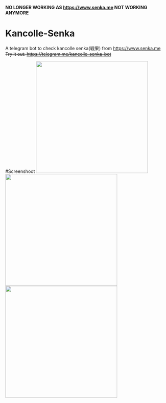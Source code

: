 **NO LONGER WORKING AS https://www.senka.me NOT WORKING ANYMORE**

# Kancolle-Senka
A telegram bot to check kancolle senka(戦果) from https://www.senka.me<br />
~~Try it out: https://telegram.me/kancolle_senka_bot~~

#Screenshoot
<img src="https://na.cx/i/14v8Bi.png" width="350">
<img src="https://na.cx/i/3Ov29g.png" width="350">
<img src="https://na.cx/i/3n2Uc8.png" width="350">

